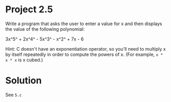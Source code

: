 # Project 2.5

Write a program that asks the user to enter a value for x and then displays the value of the following polynomial:

3x^5^ + 2x^4^ - 5x^3^ - x^2^ + 7x - 6

Hint: C doesn't have an exponentiation operator, so you'll need to multiply x by itself repeatedly in order to compute the powers of x. (For example, ```x * x * x``` is x cubed.)

# Solution

See ```5.c```
